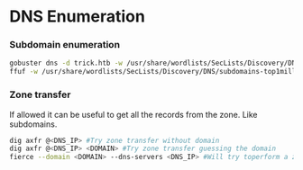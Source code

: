 # DNS Enumeration

### Subdomain enumeration

```bash
gobuster dns -d trick.htb -w /usr/share/wordlists/SecLists/Discovery/DNS/subdomains-top1million-5000.txt
ffuf -w /usr/share/wordlists/SecLists/Discovery/DNS/subdomains-top1million-110000.txt -u http://trick.htb -H "Host:FUZZ.trick.htb" -fw 1697
```

### Zone transfer
If allowed it can be useful to get all the records from the zone. Like subdomains. 

```bash
dig axfr @<DNS_IP> #Try zone transfer without domain
dig axfr @<DNS_IP> <DOMAIN> #Try zone transfer guessing the domain
fierce --domain <DOMAIN> --dns-servers <DNS_IP> #Will try toperform a zone transfer against every authoritative name server and if this doesn'twork, will launch a dictionary attack
```
